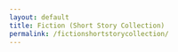 ```yaml
---
layout: default
title: Fiction (Short Story Collection)
permalink: /fictionshortstorycollection/
---
```

